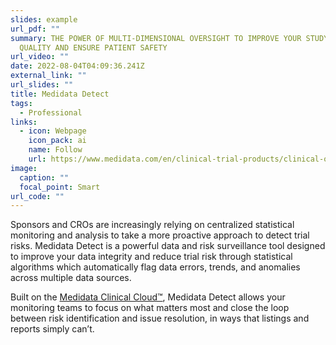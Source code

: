 ```yaml
---
slides: example
url_pdf: ""
summary: THE POWER OF MULTI-DIMENSIONAL OVERSIGHT TO IMPROVE YOUR STUDY DATA
  QUALITY AND ENSURE PATIENT SAFETY
url_video: ""
date: 2022-08-04T04:09:36.241Z
external_link: ""
url_slides: ""
title: Medidata Detect
tags:
  - Professional
links:
  - icon: Webpage
    icon_pack: ai
    name: Follow
    url: https://www.medidata.com/en/clinical-trial-products/clinical-operations/rbqm/centralized-statistical-monitoring
image:
  caption: ""
  focal_point: Smart
url_code: ""
---
```

Sponsors and CROs are increasingly relying on centralized statistical monitoring and analysis to take a more proactive approach to detect trial risks. Medidata Detect is a powerful data and risk surveillance tool designed to improve your data integrity and reduce trial risk through statistical algorithms which automatically flag data errors, trends, and anomalies across multiple data sources.

Built on the [Medidata Clinical Cloud™](https://www.medidata.com/en/clinical-trial-products/unified-platform), Medidata Detect allows your monitoring teams to focus on what matters most and close the loop between risk identification and issue resolution, in ways that listings and reports simply can’t.